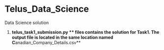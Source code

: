 # Telus_Data_Science
Data Science solution 

1. **telus_task1_submission.py ** files contains the solution for Task1. The output file is located in the same location named C**anadian_Company_Details.csv**
